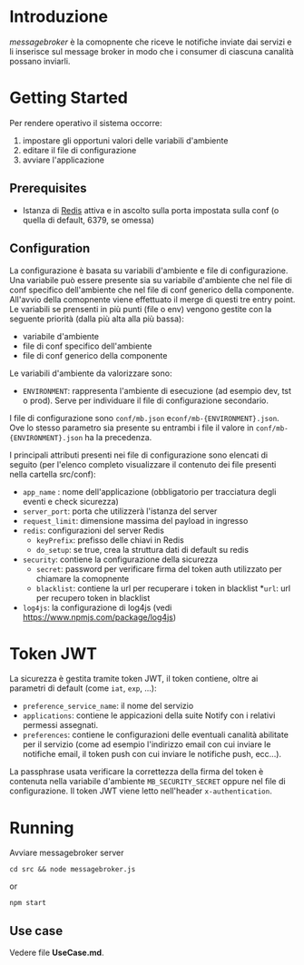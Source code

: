 # Introduzione

*messagebroker* è la comopnente che riceve le notifiche inviate dai servizi e li inserisce sul message broker in modo che i consumer di ciascuna canalità possano inviarli.

# Getting Started

Per rendere operativo il sistema occorre:
1. impostare gli opportuni valori delle variabili d'ambiente
1. editare il file di configurazione
1. avviare l'applicazione

## Prerequisites

* Istanza di [Redis](https://redis.io/) attiva e in ascolto sulla porta impostata sulla conf (o quella di default, 6379, se omessa)

## Configuration
La configurazione è basata su variabili d'ambiente e file di configurazione. Una variabile può essere presente sia su variabile d'ambiente che nel file di conf specifico dell'ambiente che nel file di conf generico della componente. All'avvio della comopnente viene effettuato il merge di questi tre entry point. Le variabili se prensenti in più punti (file o env) vengono gestite con la seguente priorità (dalla più alta alla più bassa):
* variabile d'ambiente
* file di conf specifico dell'ambiente
* file di conf generico della componente

Le variabili d'ambiente da valorizzare sono:
* `ENVIRONMENT`: rappresenta l'ambiente di esecuzione (ad esempio dev, tst o prod). Serve per individuare il file di configurazione secondario.

I file di configurazione sono `conf/mb.json` e`conf/mb-{ENVIRONMENT}.json`. Ove lo stesso parametro sia presente su entrambi i file il valore in `conf/mb-{ENVIRONMENT}.json` ha la precedenza.

I principali attributi presenti nei file di configurazione sono elencati di seguito (per l'elenco completo visualizzare il contenuto dei file presenti nella cartella src/conf):

* `app_name` : nome dell'applicazione (obbligatorio per tracciatura degli eventi e check sicurezza)
* `server_port`: porta che utilizzerà l'istanza del server
* `request_limit`: dimensione massima del payload in ingresso
* `redis`: configurazioni del server Redis
    * `keyPrefix`: prefisso delle chiavi in Redis
    * `do_setup`: se true, crea la struttura dati di default su redis
* `security`: contiene la configurazione della sicurezza
    * `secret`: password per verificare firma del token auth utilizzato per chiamare la comopnente
    * `blacklist`: contiene la url per recuperare i token in blacklist
        *`url`: url per recupero token in blacklist
* `log4js`: la configurazione di log4js (vedi https://www.npmjs.com/package/log4js)

# Token JWT

La sicurezza è gestita tramite token JWT, il token contiene, oltre ai parametri di default (come `iat`, `exp`, ...):
* `preference_service_name`: il nome del servizio
* `applications`: contiene le appicazioni della suite Notify con i relativi permessi assegnati.
* `preferences`: contiene le configurazioni delle eventuali canalità abilitate per il servizio (come ad esempio l'indirizzo email con cui inviare le notifiche email, il token push con cui inviare le notifiche push, ecc...).

La passphrase usata verificare la correttezza della firma del token è contenuta nella variabile d'ambiente `MB_SECURITY_SECRET` oppure nel file di configurazione.
Il token JWT viene letto nell'header `x-authentication`.

# Running

Avviare messagebroker server 
```
cd src && node messagebroker.js
```

or

```
npm start
```

## Use case

Vedere file **UseCase.md**.